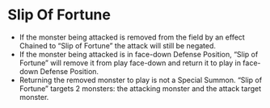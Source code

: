 # Slip Of Fortune

*   If the monster being attacked is removed from the field by an effect Chained to “Slip of Fortune” the attack will still be negated.
*   If the monster being attacked is in face-down Defense Position, “Slip of Fortune” will remove it from play face-down and return it to play in face-down Defense Position.
*   Returning the removed monster to play is not a Special Summon. “Slip of Fortune” targets 2 monsters: the attacking monster and the attack target monster.
